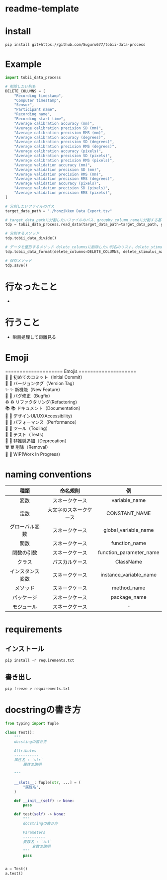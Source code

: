 # readme-template

# install
```
pip install git+https://github.com/Suguru677/tobii-data-process
```

# Example
```python
import tobii_data_process

# 削除したい列名
DELETE_COLUMNS = [
    "Recording timestamp",
    "Computer timestamp",
    "Sensor",
    "Participant name",
    "Recording name",
    "Recording start time",
    "Average calibration accuracy (mm)",
    "Average calibration precision SD (mm)",
    "Average calibration precision RMS (mm)",
    "Average calibration accuracy (degrees)",
    "Average calibration precision SD (degrees)",
    "Average calibration precision RMS (degrees)",
    "Average calibration accuracy (pixels)",
    "Average calibration precision SD (pixels)",
    "Average calibration precision RMS (pixels)",
    "Average validation accuracy (mm)",
    "Average validation precision SD (mm)",
    "Average validation precision RMS (mm)",
    "Average validation precision RMS (degrees)",
    "Average validation accuracy (pixels)",
    "Average validation precision SD (pixels)",
    "Average validation precision RMS (pixels)",
]

# 分割したいファイルのパス
target_data_path = "./honzikken Data Export.tsv"

# target_data_pathに分割したいファイルのパス、groupby_column_nameに分割する基準となる列名を指定
tdp = tobii_data_process.read_data(target_data_path=target_data_path, groupby_column_name="Recording name")

# 分割するメソッド
tdp.tobii_data_divide()

# データを整形するメソッド delete_columnsに削除したい列名のリスト、delete_stimulus_name_listに削除したい提示映像名のリストを指定
tdp.tobii_data_format(delete_columns=DELETE_COLUMNS, delete_stimulus_name_list=["Eyetracker Calibration", "Text"])

# 保存メソッド
tdp.save()
```

# 行なったこと
- 
# 行うこと
- 瞬目処理して距離見る

# Emoji
==================== Emojis ====================  
🌱  :seedling: 初めてのコミット（Initial Commit）  
🔖  :bookmark: バージョンタグ（Version Tag）  
✨  :sparkles: 新機能（New Feature）  
🐛  :bug: バグ修正（Bugfix）  
♻️  :recycle: リファクタリング(Refactoring)  
📚  :books: ドキュメント（Documentation）  
🎨  :art: デザインUI/UX(Accessibility)  
🐎  :horse: パフォーマンス（Performance）  
🔧  :wrench: ツール（Tooling）  
🚨  :rotating_light: テスト（Tests）  
💩  :hankey: 非推奨追加（Deprecation）  
🗑️  :wastebasket: 削除（Removal）  
🚧  :construction: WIP(Work In Progress)  

# naming conventions
|種類          |命名規則|例|
|:-----------:  |:-----:|:-:|
|変数           |スネークケース            |variable_name|
|定数	       |大文字のスネークケース	|CONSTANT_NAME|
|グローバル変数  |スネークケース            |global_variable_name|
|関数          |スネークケース	          |function_name|
|関数の引数	    |スネークケース	           |function_parameter_name|
|クラス	       |パスカルケース	          |ClassName|
|インスタンス変数|	スネークケース	        |instance_variable_name|
|メソッド	    |スネークケース	           |method_name|
|パッケージ	    |スネークケース	            |package_name|
|モジュール  	|スネークケース|-|


# requirements
## インストール
```
pip install -r requirements.txt
```
## 書き出し
```
pip freeze > requirements.txt
```


# docstringの書き方
```python
from typing import Tuple

class Test():
    """
    docstingの書き方

    Attributes
    -----------
    属性名 : `str`
        属性の説明

    """

    __slots__: Tuple[str, ...] = (
        "属性名",
    )

    def __init__(self) -> None:
        pass

    def test(self) -> None:
        """
        docstringの書き方

        Parameters
        ----------
        変数名 : `int`
            変数の説明
        """
        pass


a = Test()
a.test()
```
